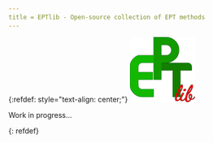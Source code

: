 ```yaml
---
title = EPTlib - Open-source collection of EPT methods
---
```


{:refdef: style="text-align: center;"}
![EPTlib logo](img/EPTlib_lib128.png)

Work in progress...

{: refdef}
